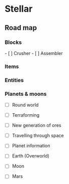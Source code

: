 <h1>Stellar</h1>

<h2>Road map</h2>
  <h3>Blocks</h3>
  - [ ] Crusher
  - [ ] Assembler
  
  <h3>Items</h3>
  
  <h3>Entities</h3>
  
  <h3>Planets & moons</h3>
  
  - [ ] Round world
  - [ ] Terraforming
  - [ ] New generation of ores
  - [ ] Travelling through space
  - [ ] Planet information 


  - [ ] Earth (Overworld)
  - [ ] Moon
  - [ ] Mars
